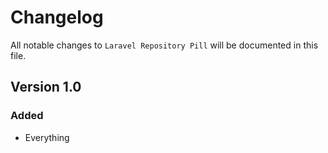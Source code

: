 # Changelog

All notable changes to `Laravel Repository Pill` will be documented in this file.

## Version 1.0

### Added
- Everything
